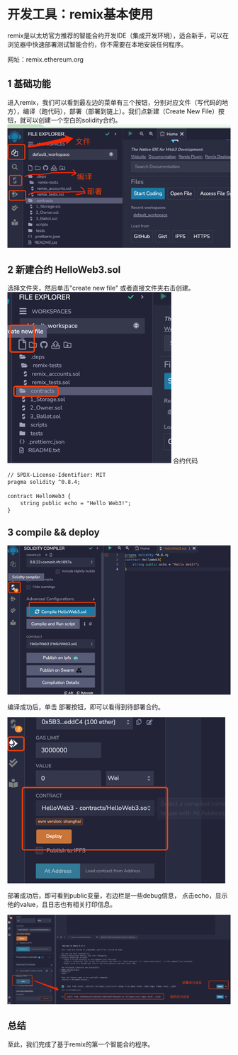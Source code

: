 # 开发工具：remix基本使用

remix是以太坊官方推荐的智能合约开发IDE（集成开发环境），适合新手，可以在浏览器中快速部署测试智能合约，你不需要在本地安装任何程序。

网址：remix.ethereum.org

## 1 基础功能

进入remix，我们可以看到最左边的菜单有三个按钮，分别对应文件（写代码的地方），编译（跑代码），部署（部署到链上）。我们点新建（Create
New File）按钮，就可以创建一个空白的solidity合约。
![remix-1.png](remix-1.png)

## 2 新建合约 HelloWeb3.sol

选择文件夹，然后单击"create new file" 或者直接文件夹右击创建。
![img.png](remix-2.png)
合约代码

```solidity
// SPDX-License-Identifier: MIT
pragma solidity ^0.8.4;

contract HelloWeb3 {
    string public echo = "Hello Web3!";
}
```

## 3 compile && deploy

![remix-3.png](remix-3.png)

编译成功后，单击 部署按钮，即可以看得到待部署合约。

![img.png](remix-4.png)

部署成功后，即可看到public变量，右边栏是一些debug信息，
点击echo，显示他的value，且日志也有相关打印信息。

![img.png](remix-5.png)

## 总结

至此，我们完成了基于remix的第一个智能合约程序。

